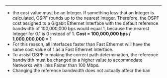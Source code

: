 
---
- the cost value must be an Integer.
  If something less that an Integer is calculated, OSPF rounds up to the nearest Integer.
  Therefore, the OSPF cost assigned to a Gigabit Ethernet Interface with the default reference bandwidth of 100,000,000 bps would equal 1, because the nearest Integer for 0.1 is 0 instead of 1.
	  **Cost = 100,000,000 bps / 1,000,000,000 = 1**
- For this reason, all interfaces faster than Fast Ethernet will have the same cost value of 1 as a Fast Ethernet Interface.
- To assist OSPF in making the correct path determination, the reference bandwidth must be changed to a higher value to accommodate Networks with links Faster than 100 Mbps.
- Changing the reference bandwidth does not actually affecr the ban